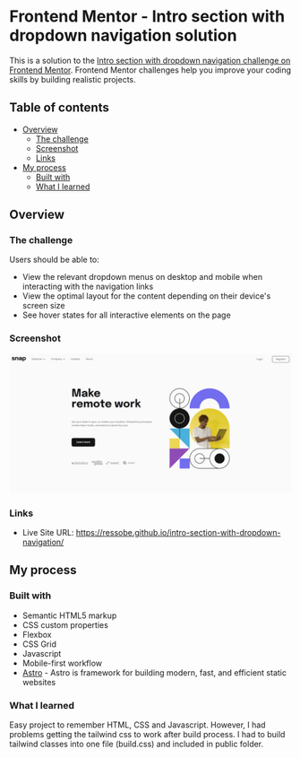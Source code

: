 # Frontend Mentor - Intro section with dropdown navigation solution

This is a solution to the [Intro section with dropdown navigation challenge on Frontend Mentor](https://www.frontendmentor.io/challenges/intro-section-with-dropdown-navigation-ryaPetHE5). Frontend Mentor challenges help you improve your coding skills by building realistic projects.

## Table of contents

- [Overview](#overview)
  - [The challenge](#the-challenge)
  - [Screenshot](#screenshot)
  - [Links](#links)
- [My process](#my-process)
  - [Built with](#built-with)
  - [What I learned](#what-i-learned)

## Overview

### The challenge

Users should be able to:

- View the relevant dropdown menus on desktop and mobile when interacting with the navigation links
- View the optimal layout for the content depending on their device's screen size
- See hover states for all interactive elements on the page

### Screenshot

![](./screenshot.png)

### Links

- Live Site URL: https://ressobe.github.io/intro-section-with-dropdown-navigation/

## My process

### Built with

- Semantic HTML5 markup
- CSS custom properties
- Flexbox
- CSS Grid
- Javascript
- Mobile-first workflow
- [Astro](https://github.com/withastro/astro) - Astro is framework for building modern, fast, and efficient static websites

### What I learned

Easy project to remember HTML, CSS and Javascript.
However, I had problems getting the tailwind css to work after build process.
I had to build tailwind classes into one file (build.css) and included in public folder.
